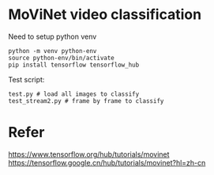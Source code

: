 # MoViNet video classification

Need to setup python venv
```
python -m venv python-env
source python-env/bin/activate
pip install tensorflow tensorflow_hub
```

Test script:
```
test.py # load all images to classify
test_stream2.py # frame by frame to classify
```

# Refer
https://www.tensorflow.org/hub/tutorials/movinet    <br>
https://tensorflow.google.cn/hub/tutorials/movinet?hl=zh-cn     <br>